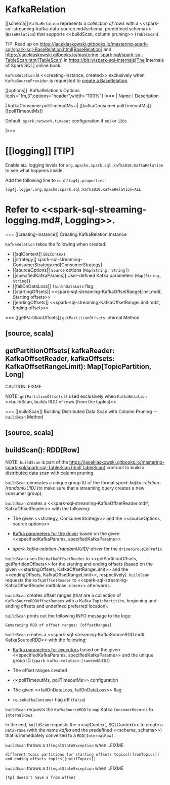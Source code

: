 # KafkaRelation

[[schema]]
`KafkaRelation` represents a *collection of rows* with a <<spark-sql-streaming-kafka-data-source.md#schema, predefined schema>> (`BaseRelation`) that supports <<buildScan, column pruning>> (`TableScan`).

TIP: Read up on https://jaceklaskowski.gitbooks.io/mastering-spark-sql/spark-sql-BaseRelation.html[BaseRelation] and https://jaceklaskowski.gitbooks.io/mastering-spark-sql/spark-sql-TableScan.html[TableScan] in https://bit.ly/spark-sql-internals[The Internals of Spark SQL] online book.

`KafkaRelation` is <<creating-instance, created>> exclusively when `KafkaSourceProvider` is requested to [create a BaseRelation](kafka/KafkaSourceProvider.md#createRelation).

[[options]]
.KafkaRelation's Options
[cols="1m,3",options="header",width="100%"]
|===
| Name
| Description

| kafkaConsumer.pollTimeoutMs
a| [[kafkaConsumer.pollTimeoutMs]][[pollTimeoutMs]]

Default: `spark.network.timeout` configuration if set or `120s`

|===

[[logging]]
[TIP]
====
Enable `ALL` logging levels for `org.apache.spark.sql.kafka010.KafkaRelation` to see what happens inside.

Add the following line to `conf/log4j.properties`:

```
log4j.logger.org.apache.spark.sql.kafka010.KafkaRelation=ALL
```

Refer to <<spark-sql-streaming-logging.md#, Logging>>.
====

=== [[creating-instance]] Creating KafkaRelation Instance

`KafkaRelation` takes the following when created:

* [[sqlContext]] `SQLContext`
* [[strategy]] spark-sql-streaming-ConsumerStrategy.md[ConsumerStrategy]
* [[sourceOptions]] `Source` options (`Map[String, String]`)
* [[specifiedKafkaParams]] User-defined Kafka parameters (`Map[String, String]`)
* [[failOnDataLoss]] `failOnDataLoss` flag
* [[startingOffsets]] <<spark-sql-streaming-KafkaOffsetRangeLimit.md#, Starting offsets>>
* [[endingOffsets]] <<spark-sql-streaming-KafkaOffsetRangeLimit.md#, Ending offsets>>

=== [[getPartitionOffsets]] `getPartitionOffsets` Internal Method

[source, scala]
----
getPartitionOffsets(
  kafkaReader: KafkaOffsetReader,
  kafkaOffsets: KafkaOffsetRangeLimit): Map[TopicPartition, Long]
----

CAUTION: FIXME

NOTE: `getPartitionOffsets` is used exclusively when `KafkaRelation` <<buildScan, builds RDD of rows (from the tuples)>>.

=== [[buildScan]] Building Distributed Data Scan with Column Pruning -- `buildScan` Method

[source, scala]
----
buildScan(): RDD[Row]
----

NOTE: `buildScan` is part of the https://jaceklaskowski.gitbooks.io/mastering-spark-sql/spark-sql-TableScan.html[TableScan] contract to build a distributed data scan with column pruning.

`buildScan` generates a unique group ID of the format *spark-kafka-relation-[randomUUID]* (to make sure that a streaming query creates a new consumer group).

`buildScan` creates a <<spark-sql-streaming-KafkaOffsetReader.md#, KafkaOffsetReader>> with the following:

* The given <<strategy, ConsumerStrategy>> and the <<sourceOptions, source options>>

* [Kafka parameters for the driver](kafka/KafkaSourceProvider.md#kafkaParamsForDriver) based on the given <<specifiedKafkaParams, specifiedKafkaParams>>

* *spark-kafka-relation-[randomUUID]-driver* for the `driverGroupIdPrefix`

`buildScan` uses the `KafkaOffsetReader` to <<getPartitionOffsets, getPartitionOffsets>> for the starting and ending offsets (based on the given <<startingOffsets, KafkaOffsetRangeLimit>> and the <<endingOffsets, KafkaOffsetRangeLimit>>, respectively). `buildScan` requests the `KafkaOffsetReader` to <<spark-sql-streaming-KafkaOffsetReader.md#close, close>> afterwards.

`buildScan` creates offset ranges (that are a collection of `KafkaSourceRDDOffsetRanges` with a Kafka `TopicPartition`, beginning and ending offsets and undefined preferred location).

`buildScan` prints out the following INFO message to the logs:

```
Generating RDD of offset ranges: [offsetRanges]
```

`buildScan` creates a <<spark-sql-streaming-KafkaSourceRDD.md#, KafkaSourceRDD>> with the following:

* [Kafka parameters for executors](kafka/KafkaSourceProvider.md#kafkaParamsForExecutors) based on the given <<specifiedKafkaParams, specifiedKafkaParams>> and the unique group ID (`spark-kafka-relation-[randomUUID]`)

* The offset ranges created

* <<pollTimeoutMs, pollTimeoutMs>> configuration

* The given <<failOnDataLoss, failOnDataLoss>> flag

* `reuseKafkaConsumer` flag off (`false`)

`buildScan` requests the `KafkaSourceRDD` to `map` Kafka `ConsumerRecords` to `InternalRows`.

In the end, `buildScan` requests the <<sqlContext, SQLContext>> to create a `DataFrame` (with the name *kafka* and the predefined <<schema, schema>>) that is immediately converted to a `RDD[InternalRow]`.

`buildScan` throws a `IllegalStateException` when...FIXME

```
different topic partitions for starting offsets topics[[fromTopics]] and ending offsets topics[[untilTopics]]
```

`buildScan` throws a `IllegalStateException` when...FIXME

```
[tp] doesn't have a from offset
```
